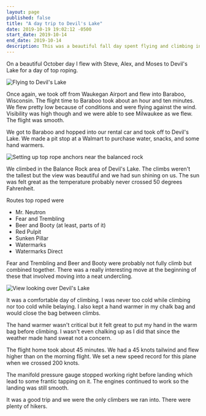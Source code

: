 ```yaml
---
layout: page
published: false
title: "A day trip to Devil's Lake"
date: 2019-10-19 19:02:12 -0500
start_date: 2019-10-14
end_date: 2019-10-14
description: This was a beautiful fall day spent flying and climbing in Wisconsin.
---
```


On a beautiful October day I flew with Steve, Alex, and Moses to Devil's Lake for a day of top roping.

![Flying to Devil's Lake](/images/devils-lake/flying-to-devils-lake.jpeg)

Once again, we took off from Waukegan Airport and flew into Baraboo, Wisconsin.
The flight time to Baraboo took about an hour and ten minutes.
We flew pretty low because of conditions and were flying against the wind.
Visibility was high though and we were able to see Milwaukee as we flew.
The flight was smooth.

We got to Baraboo and hopped into our rental car and took off to Devil's Lake.
We made a pit stop at a Walmart to purchase water, snacks, and some hand warmers.

![Setting up top rope anchors near the balanced rock](/images/devils-lake/devils-lake-balanced-rock.jpeg "Setting up top rope anchors near the balanced rock")

We climbed in the Balance Rock area of Devil's Lake.
The climbs weren't the tallest but the view was beautiful and we had sun shining on us.
The sun was felt great as the temperature probably never crossed 50 degrees Fahrenheit.

Routes top roped were

- Mr. Neutron
- Fear and Trembling
- Beer and Booty (at least, parts of it)
- Red Pulpit
- Sunken Pillar
- Watermarks
- Watermarks Direct

Fear and Trembling and Beer and Booty were probably not fully climb but combined together.
There was a really interesting move at the beginning of these that involved moving into a neat undercling.

![View looking over Devil's Lake](/images/devils-lake/devils-lake-view.jpeg "View looking over Devil's Lake")

It was a comfortable day of climbing.
I was never too cold while climbing nor too cold while belaying.
I also kept a hand warmer in my chalk bag and would close the bag between climbs.

The hand warmer wasn't critical but it felt great to put my hand in the warm bag before climbing.
I wasn't even chalking up as I did that since the weather made hand sweat not a concern.

The flight home took about 45 minutes.
We had a 45 knots tailwind and flew higher than on the morning flight.
We set a new speed record for this plane when we crossed 200 knots.

The manifold pressure gauge stopped working right before landing which lead to some frantic tapping on it.
The engines continued to work so the landing was still smooth.

It was a good trip and we were the only climbers we ran into.
There were plenty of hikers.

